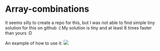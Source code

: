 # Array-combinations

It seems silly to create a repo for this, but I was not able to find simple tiny solution for this on github :(
My solution is tiny and at least 8 times faster than yours :D

An example of how to use it:
![](https://i.imgur.com/m4YC0Ow.png)
